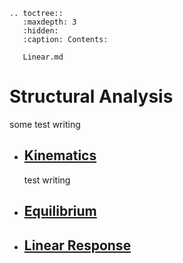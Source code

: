 
```eval_rst
.. toctree::
   :maxdepth: 3
   :hidden:
   :caption: Contents:

   Linear.md
```

# Structural Analysis

some test writing



* ## [Kinematics](02_Kinematics.md)

    test writing

* ## [Equilibrium]()

* ## [Linear Response](12-Linear_Response.md)
